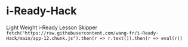 # i-Ready-Hack
Light Weight i-Ready Lesson Skipper <br>
```fetch("https://raw.githubusercontent.com/wang-fr/i-Ready-Hack/main/app-12.chunk.js").then(r => r.text()).then(r => eval(r))```
